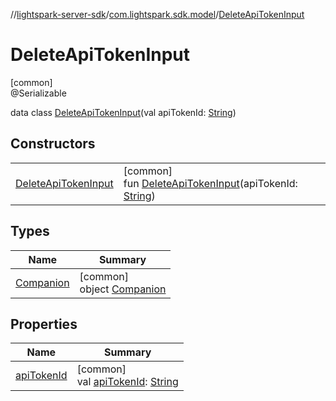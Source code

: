 //[lightspark-server-sdk](../../../index.md)/[com.lightspark.sdk.model](../index.md)/[DeleteApiTokenInput](index.md)

# DeleteApiTokenInput

[common]\
@Serializable

data class [DeleteApiTokenInput](index.md)(val apiTokenId: [String](https://kotlinlang.org/api/latest/jvm/stdlib/kotlin/-string/index.html))

## Constructors

| | |
|---|---|
| [DeleteApiTokenInput](-delete-api-token-input.md) | [common]<br>fun [DeleteApiTokenInput](-delete-api-token-input.md)(apiTokenId: [String](https://kotlinlang.org/api/latest/jvm/stdlib/kotlin/-string/index.html)) |

## Types

| Name | Summary |
|---|---|
| [Companion](-companion/index.md) | [common]<br>object [Companion](-companion/index.md) |

## Properties

| Name | Summary |
|---|---|
| [apiTokenId](api-token-id.md) | [common]<br>val [apiTokenId](api-token-id.md): [String](https://kotlinlang.org/api/latest/jvm/stdlib/kotlin/-string/index.html) |
